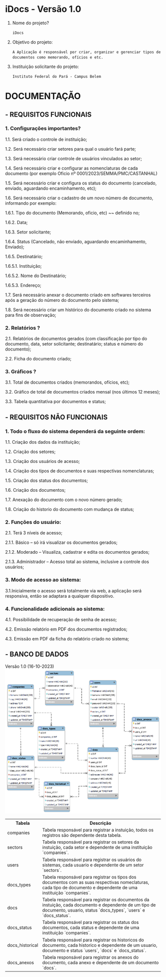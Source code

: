 # iDocs - Versão 1.0

1. Nome do projeto?

   `iDocs`

2. Objetivo do projeto:

   `A Aplicação é responsável por criar, organizar e gerenciar tipos de documentos como memorando, ofícios e etc.`

3. Instituição solicitante do projeto:

   `Instituto Federal do Pará - Campus Belem`

# DOCUMENTAÇÃO

## - REQUISITOS FUNCIONAIS

### 1. Configurações importantes?

1.1. Será criado o controle de instituição;

1.2. Será necessário criar setores para qual o usuário fará parte;

1.3. Será necessário criar controle de usuários vinculados ao setor;

1.4. Será necessário criar e configurar as nomenclaturas de cada documento (por exemplo Oficio nº 0001/2023/SEMMA/PMC/CASTANHAL)

1.5. Será necessário criar e configura os status do documento (cancelado, enviado, aguardando encaminhamento, etc);

1.6. Será necessário criar o cadastro de um novo número de documento, informando por exemplo:

1.6.1. Tipo do documento (Memorando, oficio, etc) ~~ definido no;

1.6.2. Data;

1.6.3. Setor solicitante;

1.6.4. Status (Cancelado, não enviado, aguardando encaminhamento, Enviado);

1.6.5. Destinatário;

1.6.5.1. Instituição;

1.6.5.2. Nome do Destinatário;

1.6.5.3. Endereço;

1.7. Será necessário anexar o documento criado em softwares terceiros após a geração do número do documento pelo sistema;

1.8. Será necessário criar um histórico do documento criado no sistema para fins de observação;

### 2. Relatórios ?

2.1. Relatórios de documentos gerados (com classificação por tipo do documento, data, setor solicitante; destinatário; status e número do documento);

2.2. Ficha do documento criado;

### 3. Gráficos ?

3.1. Total de documentos criados (memorandos, ofícios, etc);

3.2. Gráfico de total de documentos criados mensal (nos últimos 12 meses);

3.3. Tabela quantitativa por documentos e status;

## - REQUISITOS NÃO FUNCIONAIS

### 1. Todo o fluxo do sistema dependerá da seguinte ordem:

1.1. Criação dos dados da instituição;

1.2. Criação dos setores;

1.3. Criação dos usuários de acesso;

1.4. Criação dos tipos de documentos e suas respectivas nomenclaturas;

1.5. Criação dos status dos documentos;

1.6. Criação dos documentos;

1.7. Anexação do documento com o novo número gerado;

1.8. Criação do historio do documento com mudança de status;

### 2. Funções do usuário:

2.1. Terá 3 níveis de acesso;

2.1.1. Básico – só irá visualizar os documentos gerados;

2.1.2. Moderado – Visualiza, cadastrar e edita os documentos gerados;

2.1.3. Administrador – Acesso total ao sistema, inclusive a controle dos usuários;

### 3. Modo de acesso ao sistema:

3.1.Inicialmente o acesso será totalmente via web, a aplicação será responsiva, então se adaptara a qualquer dispositivo.

### 4. Funcionalidade adicionais ao sistema:

4.1. Possibilidade de recuperação de senha de acesso;

4.2. Emissão relatório em PDF dos documentos registrados;

4.3. Emissão em PDF da ficha do relatório criado no sistema;

## - BANCO DE DADOS

Versão 1.0 (16-10-2023)<br> <img src="_documents/database/database.png">

<table width="100%">
        <tr>
                <th>Tabela</th>
                <th>Descrição</th>
        </tr>
        <tr>
                <td>companies</td>
                <td>Tabela responsável para registrar a instuição, todos os registros são dependente desta tabela.</td>
        </tr>
                <td>sectors</td>
                <td>Tabela responsável para registrar os setores da instuição, cada setor e dependente de uma instituição `companies`.</td>
        </tr>
        <tr>
                <td>users</td>
                <td>Tabela responsável para registrar os usuários do sistemas, cada usuario e dependente de um setor `sectors`.</td>
        </tr>
        <tr>
                <td>docs_types</td>
                <td>Tabela responsável para registrar os tipos dos documentos com as suas respectivas nomeclaturas, cada tipo de documento e dependente de uma instituição `companies`.</td>
        </tr>
        <tr>
                <td>docs</td>
                <td>Tabela responsável para registrar os documentos da instuição, cada documento e dependente de um tipo de documento, usuario, status `docs_types`, `users` e `docs_status`.</td>
        </tr>
        <tr>
                <td>docs_status</td>
                <td>Tabela responsável para registrar os status dos documentos, cada status e dependente de uma instituição `companies`.</td>
        </tr>
        <tr>
                <td>docs_historical</td>
                <td>Tabela responsável para registrar os historicos do documento, cada historico e dependente de um usuario, documento e status  `users`, `docs` e `docs_status`.</td>
        </tr>
        <tr>
                <td>docs_anexos</td>
                <td>Tabela responsável para registrar os anexos do documento, cada anexo e dependente de um documento `docs`.</td>
        </tr>
        
</table>

